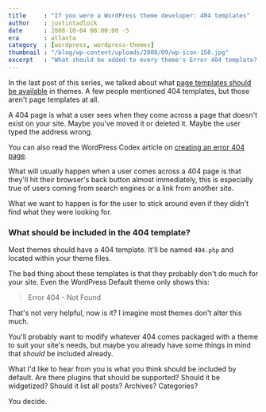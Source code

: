 ```yaml
---
title     : "If you were a WordPress theme developer: 404 templates"
author    : justintadlock
date      : 2008-10-04 08:00:00 -5
era       : atlanta
category  : [wordpress, wordpress-themes]
thumbnail : "/blog/wp-content/uploads/2008/09/wp-icon-150.jpg"
excerpt   : "What should be added to every theme's Error 404 template?  This is the second part in a series called <em>If you were a WordPress theme developer...</em>"
---
```


In the last post of this series, we talked about what <a href="http://justintadlock.com/archives/2008/10/02/if-you-were-a-wordpress-theme-developer-page-templates" title="What page templates should be available?">page templates should be available</a> in themes.  A few people mentioned 404 templates, but those aren't page templates at all.

A 404 page is what a user sees when they come across a page that doesn't exist on your site.  Maybe you've moved it or deleted it.  Maybe the user typed the address wrong.

You can also read the WordPress Codex article on <a href="http://codex.wordpress.org/Creating_an_Error_404_Page" title="Creating an error 404 page">creating an error 404 page</a>.

What will usually happen when a user comes across a 404 page is that they'll hit their browser's back button almost immediately, this is especially true of users coming from search engines or a link from another site.

What we want to happen is for the user to stick around even if they didn't find what they were looking for.

<h3>What should be included in the 404 template?</h3>

Most themes should have a 404 template.  It'll be named <code>404.php</code> and located within your theme files.

The bad thing about these templates is that they probably don't do much for your site.  Even the WordPress Default theme only shows this:

> Error 404 - Not Found

That's not very helpful, now is it?  I imagine most themes don't alter this much.

You'll probably want to modify whatever 404 comes packaged with a theme to suit your site's needs, but maybe you already have some things in mind that <em>should</em> be included already.

What I'd like to hear from you is what you think should be included by default.  Are there plugins that should be supported?  Should it be widgetized?  Should it list all posts?  Archives?  Categories?

You decide.
